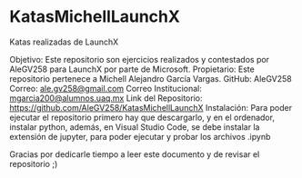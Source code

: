 # KatasMichellLaunchX
Katas realizadas de LaunchX

Objetivo: Este repositorio son ejercicios realizados y contestados por AleGV258 para LaunchX por parte de Microsoft.
Propietario: Este repositorio pertenece a Michell Alejandro García Vargas.
GitHub: AleGV258
Correo: ale.gv258@gmail.com
Correo Institucional: mgarcia200@alumnos.uaq.mx
Link del Repositorio: https://github.com/AleGV258/KatasMichellLaunchX
Instalación: Para poder ejecutar el repositorio primero hay que descargarlo, y en el ordenador, instalar python, además, en Visual Studio Code, se debe instalar la extensión de jupyter, para poder ejecutar y probar los archivos .ipynb

Gracias por dedicarle tiempo a leer este documento y de revisar el repositorio ;)

